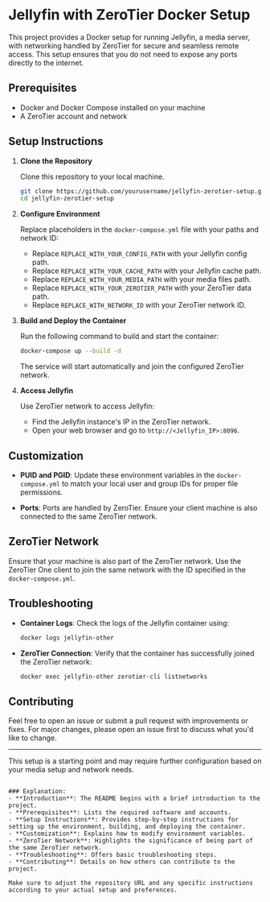 # Jellyfin with ZeroTier Docker Setup

This project provides a Docker setup for running Jellyfin, a media server, with networking handled by ZeroTier for secure and seamless remote access. This setup ensures that you do not need to expose any ports directly to the internet.

## Prerequisites

- Docker and Docker Compose installed on your machine
- A ZeroTier account and network

## Setup Instructions

1. **Clone the Repository**

   Clone this repository to your local machine.

   ```bash
   git clone https://github.com/yourusername/jellyfin-zerotier-setup.git
   cd jellyfin-zerotier-setup
   ```

2. **Configure Environment**

   Replace placeholders in the `docker-compose.yml` file with your paths and network ID:
   
   - Replace `REPLACE_WITH_YOUR_CONFIG_PATH` with your Jellyfin config path.
   - Replace `REPLACE_WITH_YOUR_CACHE_PATH` with your Jellyfin cache path.
   - Replace `REPLACE_WITH_YOUR_MEDIA_PATH` with your media files path.
   - Replace `REPLACE_WITH_YOUR_ZEROTIER_PATH` with your ZeroTier data path.
   - Replace `REPLACE_WITH_NETWORK_ID` with your ZeroTier network ID.

3. **Build and Deploy the Container**

   Run the following command to build and start the container:

   ```bash
   docker-compose up --build -d
   ```

   The service will start automatically and join the configured ZeroTier network.

4. **Access Jellyfin**

   Use ZeroTier network to access Jellyfin:

   - Find the Jellyfin instance's IP in the ZeroTier network.
   - Open your web browser and go to `http://<Jellyfin_IP>:8096`.

## Customization

- **PUID and PGID**: Update these environment variables in the `docker-compose.yml` to match your local user and group IDs for proper file permissions.
  
- **Ports**: Ports are handled by ZeroTier. Ensure your client machine is also connected to the same ZeroTier network.

## ZeroTier Network

Ensure that your machine is also part of the ZeroTier network. Use the ZeroTier One client to join the same network with the ID specified in the `docker-compose.yml`.

## Troubleshooting

- **Container Logs**: Check the logs of the Jellyfin container using:

  ```bash
  docker logs jellyfin-other
  ```

- **ZeroTier Connection**: Verify that the container has successfully joined the ZeroTier network:

  ```bash
  docker exec jellyfin-other zerotier-cli listnetworks
  ```

## Contributing

Feel free to open an issue or submit a pull request with improvements or fixes. For major changes, please open an issue first to discuss what you'd like to change.

---

This setup is a starting point and may require further configuration based on your media setup and network needs.
```

### Explanation:
- **Introduction**: The README begins with a brief introduction to the project.
- **Prerequisites**: Lists the required software and accounts.
- **Setup Instructions**: Provides step-by-step instructions for setting up the environment, building, and deploying the container.
- **Customization**: Explains how to modify environment variables.
- **ZeroTier Network**: Highlights the significance of being part of the same ZeroTier network.
- **Troubleshooting**: Offers basic troubleshooting steps.
- **Contributing**: Details on how others can contribute to the project.

Make sure to adjust the repository URL and any specific instructions according to your actual setup and preferences.
